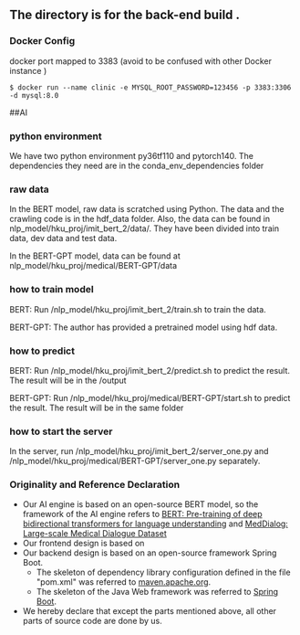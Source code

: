 ## The directory is for the back-end build .

### Docker Config
docker port mapped to 3383 (avoid to be confused with other Docker instance )
```
$ docker run --name clinic -e MYSQL_ROOT_PASSWORD=123456 -p 3383:3306 -d mysql:8.0 
```

##AI

### python environment
We have two python environment py36tf110 and pytorch140.
The dependencies they need are in the conda_env_dependencies folder

### raw data
In the BERT model, raw data is scratched using Python. The data and the crawling code is in the hdf_data folder. Also, the data can be found in nlp_model/hku_proj/imit_bert_2/data/. They have been divided into train data, dev data and test data.

In the BERT-GPT model, data can be found at nlp_model/hku_proj/medical/BERT-GPT/data

### how to train model

BERT: Run /nlp_model/hku_proj/imit_bert_2/train.sh to train the data.

BERT-GPT: The author has provided a pretrained model using hdf data.

### how to predict

BERT: Run /nlp_model/hku_proj/imit_bert_2/predict.sh to predict the result. The result will be in the /output 

BERT-GPT: Run /nlp_model/hku_proj/medical/BERT-GPT/start.sh to predict the result. The result will be in the same folder

### how to start the server

In the server, run /nlp_model/hku_proj/imit_bert_2/server_one.py and /nlp_model/hku_proj/medical/BERT-GPT/server_one.py separately.


### Originality and Reference Declaration

* Our AI engine is based on an open-source BERT model, so the framework of the AI engine refers to [BERT: Pre-training of deep bidirectional transformers for language understanding](https://github.com/google-research/bert) and [MedDialog: Large-scale Medical Dialogue Dataset](https://github.com/UCSD-AI4H/Medical-Dialogue-System/tree/master/bertGPT)
* Our frontend design is based on 
* Our backend design is based on an open-source framework Spring Boot. 
  * The skeleton of dependency library configuration defined in the file "pom.xml" was referred to [maven.apache.org](https://maven.apache.org/guides/introduction/introduction-to-the-pom.html#:~:text=Available%20Variables-,What%20is%20a%20POM%3F,default%20values%20for%20most%20projects.). 
  * The skeleton of the Java Web framework was referred to [Spring Boot](https://spring.io/guides/gs/spring-boot/).
* We hereby declare that except the parts mentioned above, all other parts of source code are done by us.

